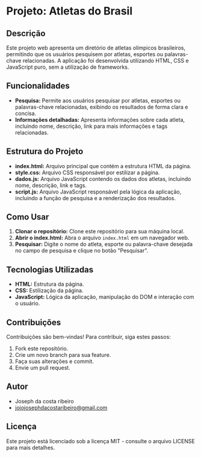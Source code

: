 # Projeto: Atletas do Brasil

## Descrição
Este projeto web apresenta um diretório de atletas olímpicos brasileiros, permitindo que os usuários pesquisem por atletas, esportes ou palavras-chave relacionadas. A aplicação foi desenvolvida utilizando HTML, CSS e JavaScript puro, sem a utilização de frameworks.

## Funcionalidades
* **Pesquisa:** Permite aos usuários pesquisar por atletas, esportes ou palavras-chave relacionadas, exibindo os resultados de forma clara e concisa.
* **Informações detalhadas:** Apresenta informações sobre cada atleta, incluindo nome, descrição, link para mais informações e tags relacionadas.

## Estrutura do Projeto
* **index.html:** Arquivo principal que contém a estrutura HTML da página.
* **style.css:** Arquivo CSS responsável por estilizar a página.
* **dados.js:** Arquivo JavaScript contendo os dados dos atletas, incluindo nome, descrição, link e tags.
* **script.js:** Arquivo JavaScript responsável pela lógica da aplicação, incluindo a função de pesquisa e a renderização dos resultados.

## Como Usar
1. **Clonar o repositório:** Clone este repositório para sua máquina local.
2. **Abrir o index.html:** Abra o arquivo `index.html` em um navegador web.
3. **Pesquisar:** Digite o nome do atleta, esporte ou palavra-chave desejada no campo de pesquisa e clique no botão "Pesquisar".

## Tecnologias Utilizadas
* **HTML:** Estrutura da página.
* **CSS:** Estilização da página.
* **JavaScript:** Lógica da aplicação, manipulação do DOM e interação com o usuário.

## Contribuições
Contribuições são bem-vindas! Para contribuir, siga estes passos:
1. Fork este repositório.
2. Crie um novo branch para sua feature.
3. Faça suas alterações e commit.
4. Envie um pull request.

## Autor
* Joseph da costa ribeiro
* jojojosephdacostaribeiro@gmail.com

## Licença
Este projeto está licenciado sob a licença MIT - consulte o arquivo LICENSE para mais detalhes.